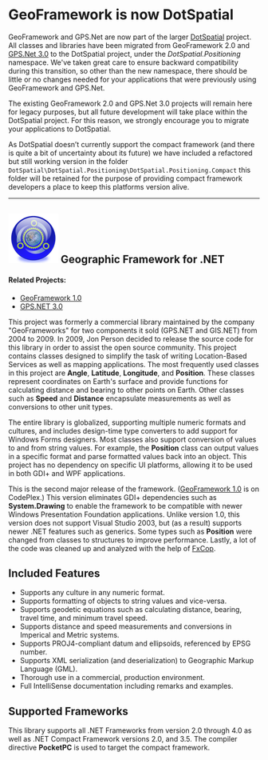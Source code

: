 # GeoFramework is now DotSpatial

GeoFramework and GPS.Net are now part of the larger [DotSpatial](https://github.com/DotSpatial/DotSpatial) project.  All classes and libraries have been migrated from GeoFramework 2.0 and [GPS.Net 3.0](https://github.com/BigstickCarpet/GPS.Net) to the DotSpatial project, under the _DotSpatial.Positioning_ namespace.  We've taken great care to ensure backward compatibility during this transition, so other than the new namespace, there should be little or no changes needed for your applications that were previously using GeoFramework and GPS.Net.

The existing GeoFramework 2.0 and GPS.Net 3.0 projects will remain here for legacy purposes, but all future development will take place within the DotSpatial project.  For this reason, we strongly encourage you to migrate your applications to DotSpatial.

As DotSpatial doesn’t currently support the compact framework (and there is quite a bit of uncertainty about its future) we have included a refactored but still working version in the folder `DotSpatial\DotSpatial.Positioning\DotSpatial.Positioning.Compact` this folder will be retained for the purpose of providing compact framework developers a place to keep this platforms version alive.


----

## ![Geoframework Logo](Docs/logo.png) Geographic Framework for .NET

#### Related Projects:
- [GeoFramework 1.0](http://geoframework1.codeplex.com)
- [GPS.NET 3.0](https://github.com/BigstickCarpet/GPS.Net)

This project was formerly a commercial library maintained by the company "GeoFrameworks" for two components it sold (GPS.NET and GIS.NET) from 2004 to 2009.  In 2009, Jon Person decided to release the source code for this library in order to assist the open source community.  This project contains classes designed to simplify the task of writing Location-Based Services as well as mapping applications.  The most frequently used classes in this project are **Angle**, **Latitude**, **Longitude**, and **Position**.  These classes represent coordinates on Earth's surface and provide functions for calculating distance and bearing to other points on Earth.  Other classes such as **Speed** and **Distance** encapsulate measurements as well as conversions to other unit types.  

The entire library is globalized, supporting multiple numeric formats and cultures, and includes design-time type converters to add support for Windows Forms designers.  Most classes also support conversion of values to and from string values.  For example, the **Position** class can output values in a specific format and parse formatted values back into an object.  This project has no dependency on specific UI platforms, allowing it to be used in both GDI+ and WPF applications.

This is the second major release of the framework.  ([GeoFramework 1.0](http://geoframework1.codeplex.com) is on CodePlex.)  This version eliminates GDI+ dependencies such as **System.Drawing** to enable the framework to be compatible with newer Windows Presentation Foundation applications.  Unlike version 1.0, this version does not support Visual Studio 2003, but (as a result) supports newer .NET features such as generics.  Some types such as **Position** were changed from classes to structures to improve performance.  Lastly, a lot of the code was cleaned up and analyzed with the help of [FxCop](http://www.microsoft.com/downloads/details.aspx?FamilyID=9aeaa970-f281-4fb0-aba1-d59d7ed09772&displaylang=en).

## Included Features

* Supports any culture in any numeric format.
* Supports formatting of objects to string values and vice-versa.
* Supports geodetic equations such as calculating distance, bearing, travel time, and minimum travel speed.
* Supports distance and speed measurements and conversions in Imperical and Metric systems.
* Supports PROJ4-compliant datum and ellipsoids, referenced by EPSG number.
* Supports XML serialization (and deserialization) to Geographic Markup Language (GML).
* Thorough use in a commercial, production environment.
* Full IntelliSense documentation including remarks and examples.

## Supported Frameworks

This library supports all .NET Frameworks from version 2.0 through 4.0 as well as .NET Compact Framework versions 2.0, and 3.5.   The compiler directive **PocketPC** is used to target the compact framework.  
